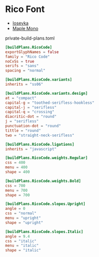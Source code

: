 # Rico Font

- [Iosevka](https://github.com/be5invis/Iosevka.git)
- [Maple Mono](git@github.com:subframe7536/maple-font.git)

private-build-plans.toml

```toml
[buildPlans.RicoCode]
exportGlyphNames = false
family = "Rico Code"
noCvSs = true
serifs = "sans"
spacing = "normal"

[buildPlans.RicoCode.variants]
inherits = "ss06"

[buildPlans.RicoCode.variants.design]
at = "compact"
capital-g = "toothed-serifless-hookless"
capital-j = "serifless"
capital-q = "crossing"
diacritic-dot = "round"
j = "serifless"
punctuation-dot = "round"
tittle = "round"
two = "straight-neck-serifless"

[buildPlans.RicoCode.ligations]
inherits = "javascript"

[buildPlans.RicoCode.weights.Regular]
css = 400
menu = 400
shape = 400

[buildPlans.RicoCode.weights.Bold]
css = 700
menu = 700
shape = 700

[buildPlans.RicoCode.slopes.Upright]
angle = 0
css = "normal"
menu = "upright"
shape = "upright"

[buildPlans.RicoCode.slopes.Italic]
angle = 9.4
css = "italic"
menu = "italic"
shape = "italic"
```

